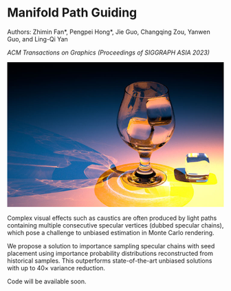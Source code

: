 # Manifold Path Guiding

Authors: Zhimin Fan*, Pengpei Hong*, Jie Guo, Changqing Zou, Yanwen Guo, and Ling-Qi Yan

_ACM Transactions on Graphics (Proceedings of SIGGRAPH ASIA 2023)_

![ManifoldPG_teaser_480p](img/ManifoldPG_teaser_480p.jpg)

Complex visual effects such as caustics are often produced by light paths containing multiple consecutive specular vertices (dubbed specular chains), which pose a challenge to unbiased estimation in Monte Carlo rendering.

We propose a solution to importance sampling specular chains with seed placement using importance probability distributions reconstructed from historical samples. 
This outperforms state-of-the-art unbiased solutions with up to 40× variance reduction.



Code will be available soon.
